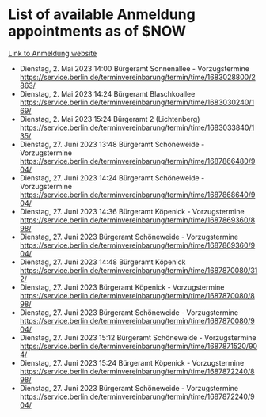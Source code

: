 # List of available Anmeldung appointments as of $NOW
[Link to Anmeldung website](https://service.berlin.de/terminvereinbarung/termin/tag.php?termin=1&anliegen[]=120686&dienstleisterlist=122210,122217,327316,122219,327312,122227,327314,122231,327346,122243,327348,122254,122252,329742,122260,329745,122262,329748,122271,327278,122273,327274,122277,327276,330436,122280,327294,122282,327290,122284,327292,122291,327270,122285,327266,122286,327264,122296,327268,150230,329760,122297,327286,122294,327284,122312,329763,122314,329775,122304,327330,122311,327334,122309,327332,317869,122281,327352,122279,329772,122283,122276,327324,122274,327326,122267,329766,122246,327318,122251,327320,122257,327322,122208,327298,122226,327300&herkunft=http%3A%2F%2Fservice.berlin.de%2Fdienstleistung%2F120686%2F)
- Dienstag, 2. Mai 2023 14:00 Bürgeramt Sonnenallee - Vorzugstermine https://service.berlin.de/terminvereinbarung/termin/time/1683028800/2863/
- Dienstag, 2. Mai 2023 14:24 Bürgeramt Blaschkoallee https://service.berlin.de/terminvereinbarung/termin/time/1683030240/169/
- Dienstag, 2. Mai 2023 15:24 Bürgeramt 2 (Lichtenberg) https://service.berlin.de/terminvereinbarung/termin/time/1683033840/135/
- Dienstag, 27. Juni 2023 13:48 Bürgeramt Schöneweide - Vorzugstermine https://service.berlin.de/terminvereinbarung/termin/time/1687866480/904/
- Dienstag, 27. Juni 2023 14:24 Bürgeramt Schöneweide - Vorzugstermine https://service.berlin.de/terminvereinbarung/termin/time/1687868640/904/
- Dienstag, 27. Juni 2023 14:36 Bürgeramt Köpenick - Vorzugstermine https://service.berlin.de/terminvereinbarung/termin/time/1687869360/898/
- Dienstag, 27. Juni 2023  Bürgeramt Schöneweide - Vorzugstermine https://service.berlin.de/terminvereinbarung/termin/time/1687869360/904/
- Dienstag, 27. Juni 2023 14:48 Bürgeramt Köpenick https://service.berlin.de/terminvereinbarung/termin/time/1687870080/312/
- Dienstag, 27. Juni 2023  Bürgeramt Köpenick - Vorzugstermine https://service.berlin.de/terminvereinbarung/termin/time/1687870080/898/
- Dienstag, 27. Juni 2023  Bürgeramt Schöneweide - Vorzugstermine https://service.berlin.de/terminvereinbarung/termin/time/1687870080/904/
- Dienstag, 27. Juni 2023 15:12 Bürgeramt Schöneweide - Vorzugstermine https://service.berlin.de/terminvereinbarung/termin/time/1687871520/904/
- Dienstag, 27. Juni 2023 15:24 Bürgeramt Köpenick - Vorzugstermine https://service.berlin.de/terminvereinbarung/termin/time/1687872240/898/
- Dienstag, 27. Juni 2023  Bürgeramt Schöneweide - Vorzugstermine https://service.berlin.de/terminvereinbarung/termin/time/1687872240/904/
